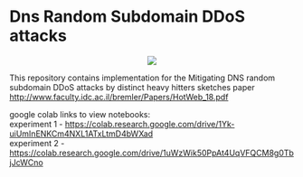 # Dns Random Subdomain DDoS attacks
<p align="center">
  <img src="https://raw.githubusercontent.com/galprz/dns-random-subdomains-ddos-attack/master/images/dns-ddos-attack.png?token=ABX63I2HLZJSGFY7MDLEI6K5UOLHQ"/>
</p>

This repository contains implementation for the Mitigating DNS random subdomain DDoS attacks by distinct heavy hitters sketches paper http://www.faculty.idc.ac.il/bremler/Papers/HotWeb_18.pdf

google colab links to view notebooks:<br>
experiment 1 - https://colab.research.google.com/drive/1Yk-uiUmInENKCm4NXL1ATxLtmD4bWXad<br>
experiment 2 - https://colab.research.google.com/drive/1uWzWik50PpAt4UqVFQCM8g0TbjJcWCno<br>